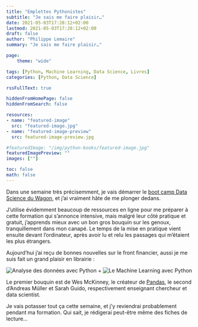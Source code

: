 ```yaml
---
title: "Emplettes Pythonistes"
subtitle: "Je sais me faire plaisir…"
date: 2021-05-03T17:28:12+02:00
lastmod: 2021-05-03T17:28:12+02:00
draft: false
author: "Philippe Lemaire"
summary: "Je sais me faire plaisir…"

page:
    theme: "wide"

tags: [Python, Machine Learning, Data Science, Livres]
categories: [Python, Data Science]

rssFullText: true

hiddenFromHomePage: false
hiddenFromSearch: false

resources:
- name: "featured-image"
  src: "featured-image.jpg"
- name: "featured-image-preview"
  src: featured-image-preview.jpg

#featuredImage: "/img/python-books/featured-image.jpg"
featuredImagePreview: ""
images: [""]

toc: false
math: false
---
```


Dans une semaine très précisemment, je vais démarrer le [boot camp Data Science du Wagon](https://www.lewagon.com/fr/data-science-course/full-time), et j’ai vraiment hâte de me plonger dedans.

J’utilise évidemment beaucoup de ressources en ligne pour me préparer à cette formation qui s’annonce intensive, mais malgré leur côté pratique et gratuit, j’apprends mieux avec un bon gros bouquin sur les genoux, tranquillement dans mon canapé. Le temps de la mise en pratique vient ensuite devant l’ordinateur, après avoir lu et relu les passages qui m’étaient les plus étrangers.

Aujourd’hui j’ai reçu de bonnes nouvelles sur le front financier, aussi je me suis fait un grand plaisir en librairie :

![Analyse des données avec Python](/img/python-books/analyse-de-donnees-avec-python.jpg) +  ![Le Machine Learning avec Python](/img/python-books/le-machine-learning-avec-python.jpg)

Le premier bouquin est de Wes McKinney, le créateur de [Pandas](https://pandas.pydata.org/), le second d’Andreas Müller et Sarah Guido, respectivement enseignant chercheur et data scientist.

Je vais potasser tout ça cette semaine, et j’y reviendrai probablement pendant ma formation. Qui sait, je rédigerai peut-être même des fiches de lecture…
